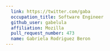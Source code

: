 ```yaml
---
  link: https://twitter.com/gaba
  occupation_title: Software Engineer
  github_user: gabelula
  affiliation: Mozilla
  pull_request_number: 473
  name: Gabriela Rodriguez Beron
---
```

